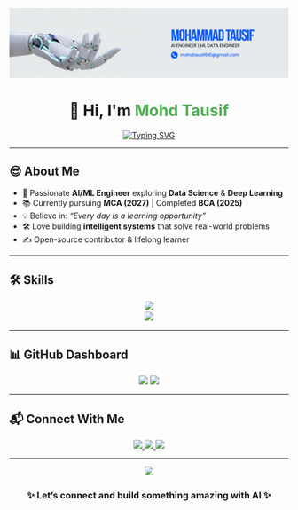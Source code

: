 <!-- Profile README -->

<!-- Banner -->
<!-- AI Engineer Banner -->
<p align="center">
  <img src="https://raw.githubusercontent.com/whoistausif/whoistausif/main/White%20and%20Blue%20Minimalist%20AI%20Engineer%20LinkedIn%20Banner.png" alt="AI Engineer Banner" width="800"/>

</p>

<h1 align="center">👋 Hi, I'm <span style="color:#4CAF50;">Mohd Tausif</span></h1>

<!-- Typewriter -->
<p align="center">
  <a href="https://git.io/typing-svg">
    <img src="https://readme-typing-svg.demolab.com?font=Fira+Code&size=28&pause=1000&color=4CAF50&center=true&vCenter=true&width=600&lines=AI+Engineer;ML+Engineer;Data+Scientist" alt="Typing SVG" />
  </a>
</p>

---

## 😎 About Me  

- 🎯 Passionate **AI/ML Engineer** exploring **Data Science** & **Deep Learning**  
- 📚 Currently pursuing **MCA (2027)** | Completed **BCA (2025)**  
- 💡 Believe in: *“Every day is a learning opportunity”*  
- 🛠️ Love building **intelligent systems** that solve real-world problems  
- ✍️ Open-source contributor & lifelong learner  

---

## 🛠️ Skills  

<p align="center">
  <img src="https://skillicons.dev/icons?i=python,r,cpp,java,javascript,react,html,css" /><br/>
  <img src="https://skillicons.dev/icons?i=tensorflow,pytorch,mysql,postgres,mongodb,git,github,docker,vscode" />
</p>

---

## 📊 GitHub Dashboard  

<p align="center">
  <img src="https://github-readme-stats.vercel.app/api?username=your-github-username&show_icons=true&theme=tokyonight" width="45%"/>
  <img src="https://github-readme-streak-stats.herokuapp.com/?user=your-github-username&theme=tokyonight" width="45%"/>
</p>

---

## 📬 Connect With Me  

<p align="center">
  <a href="https://www.linkedin.com/in/your-linkedin-id" target="_blank">
    <img src="https://img.shields.io/badge/LinkedIn-%230077B5.svg?&style=for-the-badge&logo=linkedin&logoColor=white" />
  </a>
  <a href="https://www.instagram.com/your-insta-id" target="_blank">
    <img src="https://img.shields.io/badge/Instagram-%23E4405F.svg?&style=for-the-badge&logo=instagram&logoColor=white" />
  </a>
  <a href="mailto:your-email@gmail.com" target="_blank">
    <img src="https://img.shields.io/badge/Gmail-D14836?style=for-the-badge&logo=gmail&logoColor=white" />
  </a>
</p>

---

<p align="center">
  <img src="https://media.giphy.com/media/WUlplcMpOCEmTGBtBW/giphy.gif" width="400px"/>
</p>

<h3 align="center">✨ Let’s connect and build something amazing with AI ✨</h3>
